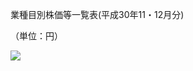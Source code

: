 業種目別株価等一覧表(平成30年11・12月分)

（単位：円）

![](https://www.nta.go.jp/tmp/0eaef8f8-94f2-4c81-9782-f67de424f678/images/e13e062aee19fcb6adaa5a22fbecc3d39410d000e03bbb52c7daa92c00a12d4c.jpg)
